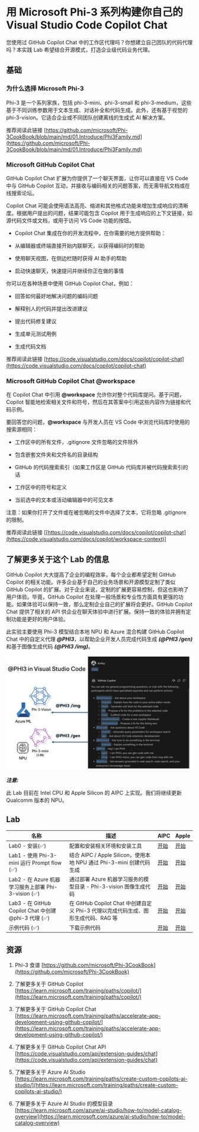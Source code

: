 # 用 Microsoft Phi-3 系列构建你自己的 Visual Studio Code Copilot Chat 

您使用过 GitHub Copilot Chat 中的工作区代理吗？你想建立自己团队的代码代理吗？本实践 Lab 希望结合开源模式，打造企业级代码业务代理。

## 基础

### 为什么选择 Microsoft Phi-3

Phi-3 是一个系列家族，包括 phi-3-mini、phi-3-small 和 phi-3-medium，这些基于不同训练参数用于文本生成、对话补全和代码生成。此外，还有基于视觉的 phi-3-vision。它适合企业或不同团队创建离线的生成式 AI 解决方案。

推荐阅读此链接 [https://github.com/microsoft/Phi-3CookBook/blob/main/md/01.Introduce/Phi3Family.md](https://github.com/microsoft/Phi-3CookBook/blob/main/md/01.Introduce/Phi3Family.md)

### Microsoft GitHub Copilot Chat

GitHub Copilot Chat 扩展为你提供了一个聊天界面，让你可以直接在 VS Code 中与 GitHub Copilot 互动，并接收与编码相关的问题答案，而无需导航文档或在线搜索论坛。

Copilot Chat 可能会使用语法高亮、缩进和其他格式功能来增加生成响应的清晰度。根据用户提出的问题，结果可能包含 Copilot 用于生成响应的上下文链接，如源代码文件或文档，或用于访问 VS Code 功能的按钮。

- Copilot Chat 集成在你的开发流程中，在你需要的地方提供帮助：

- 从编辑器或终端直接开始内联聊天，以获得编码时的帮助

- 使用聊天视图，在侧边栏随时获得 AI 助手的帮助

- 启动快速聊天，快速提问并继续你正在做的事情

你可以在各种场景中使用 GitHub Copilot Chat，例如：

- 回答如何最好地解决问题的编码问题

- 解释别人的代码并提出改进建议

- 提出代码修复建议

- 生成单元测试用例

- 生成代码文档

推荐阅读此链接 [https://code.visualstudio.com/docs/copilot/copilot-chat](https://code.visualstudio.com/docs/copilot/copilot-chat)

### Microsoft GitHub Copilot Chat @workspace

在 Copilot Chat 中引用 **@workspace** 允许你对整个代码库提问。基于问题，Copilot 智能地检索相关文件和符号，然后在其答案中引用这些内容作为链接和代码示例。

要回答您的问题，**@workspace** 与开发人员在 VS Code 中浏览代码库时使用的搜索源相同：

- 工作区中的所有文件，.gitignore 文件忽略的文件除外

- 包含嵌套文件夹和文件名的目录结构

- GitHub 的代码搜索索引（如果工作区是 GitHub 代码库并被代码搜索索引的话

- 工作区中的符号和定义

- 当前选中的文本或活动编辑器中的可见文本

注意：如果你打开了文件或在被忽略的文件中选择了文本，它将忽略 .gitignore 的限制。

推荐阅读此链接 [[https://code.visualstudio.com/docs/copilot/copilot-chat](https://code.visualstudio.com/docs/copilot/workspace-context)]

## 了解更多关于这个 Lab 的信息

GitHub Copilot 大大提高了企业的编程效率，每个企业都希望定制 GitHub Copilot 的相关功能。许多企业基于自己的业务场景和开源模型定制了类似 GitHub Copilot 的扩展。对于企业来说，定制的扩展更容易控制，但这也影响了用户体验。毕竟，GitHub Copilot 在处理一般场景和专业性方面具有更强的功能。如果体验可以保持一致，那么定制企业自己的扩展将会更好。GitHub Copilot Chat 提供了相关的 API 供企业在聊天体验中进行扩展。保持一致的体验并拥有定制功能是更好的用户体验。

此实验主要使用 Phi-3 模型结合本地 NPU 和 Azure 混合构建 GitHub Copilot Chat 中的自定义代理 ***@PHI3***，以帮助企业开发人员完成代码生成 ***(@PHI3 /gen)*** 和基于图像生成代码 ***(@PHI3 /img)***。

![PHI3](../../../../../imgs/07/01/cover.png)

***注意:***

此 Lab 目前在 Intel CPU 和 Apple Silicon 的 AIPC 上实现。我们将继续更新 Qualcomm 版本的 NPU。

## Lab

| 名称 | 描述 | AIPC | Apple |
| ------------ | ----------- | -------- |-------- |
| Lab0 - 安装(✅) | 配置和安装相关环境和安装工具 | [开始](./HOL/AIPC/01.Installations.md) |[开始](./HOL/Apple/01.Installations.md) |
| Lab1 - 使用 Phi-3-mini 运行 Prompt flow (✅) | 结合 AIPC / Apple Silicon，使用本地 NPU 通过 Phi-3-mini 创建代码生成 | [开始](./HOL/AIPC/02.PromptflowWithNPU.md) |  [开始](./HOL/Apple/02.PromptflowWithMLX.md) |
| Lab2 - 在 Azure 机器学习服务上部署 Phi-3-vision (✅) | 通过部署 Azure 机器学习服务的模型目录 - Phi-3-vision 图像生成代码 | [开始](./HOL/AIPC/03.DeployPhi3VisionOnAzure.md) |[开始](./HOL/Apple/03.DeployPhi3VisionOnAzure.md) |
| Lab3 - 在 GitHub Copilot Chat 中创建 @phi-3 代理 (✅) | 在 GitHub Copilot Chat 中创建自定义 Phi-3 代理以完成代码生成、图形生成代码、RAG 等 | [开始](./HOL/AIPC/04.CreatePhi3AgentInVSCode.md) | [开始](./HOL/Apple/04.CreatePhi3AgentInVSCode.md) |
| 示例代码 (✅) | 下载示例代码 | [开始](../../../../../code/07.Lab/translations/zh-cn/01/AIPC/) | [开始](../../../../../code/07.Lab/translations/zh-cn/01/Apple/) |

## 资源

1. Phi-3 食谱 [https://github.com/microsoft/Phi-3CookBook](https://github.com/microsoft/Phi-3CookBook)

2. 了解更多关于 GitHub Copilot [https://learn.microsoft.com/training/paths/copilot/](https://learn.microsoft.com/training/paths/copilot/)

3. 了解更多关于 GitHub Copilot Chat [https://learn.microsoft.com/training/paths/accelerate-app-development-using-github-copilot/](https://learn.microsoft.com/training/paths/accelerate-app-development-using-github-copilot/)

4. 了解更多关于 GitHub Copilot Chat API [https://code.visualstudio.com/api/extension-guides/chat](https://code.visualstudio.com/api/extension-guides/chat)

5. 了解更多关于 Azure AI Studio [https://learn.microsoft.com/training/paths/create-custom-copilots-ai-studio/](https://learn.microsoft.com/training/paths/create-custom-copilots-ai-studio/)

6. 了解更多关于 Azure AI Studio 的模型目录 [https://learn.microsoft.com/azure/ai-studio/how-to/model-catalog-overview](https://learn.microsoft.com/azure/ai-studio/how-to/model-catalog-overview)